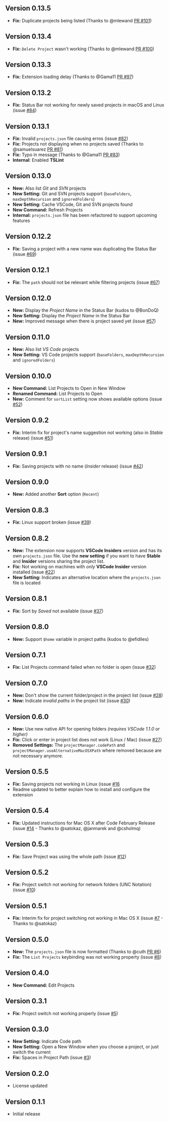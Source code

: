 ## Version 0.13.5

* **Fix:** Duplicate projects being listed (Thanks to @mlewand [PR #101](https://github.com/alefragnani/vscode-project-manager/pull/101))

## Version 0.13.4

* **Fix:** `Delete Project` wasn't working (Thanks to @mlewand [PR #100](https://github.com/alefragnani/vscode-project-manager/pull/100))

## Version 0.13.3

* **Fix:** Extension loading delay (Thanks to @Gama11 [PR #97](https://github.com/alefragnani/vscode-project-manager/pull/97))

## Version 0.13.2

* **Fix:** Status Bar not working for newly saved projects in macOS and Linux (issue [#84](https://github.com/alefragnani/vscode-project-manager/issues/84))

## Version 0.13.1

* **Fix:** Invalid `projects.json` file causing erros (issue [#82](https://github.com/alefragnani/vscode-project-manager/issues/82))
* **Fix:** Projects not displaying when no projects saved (Thanks to @samuelsuarez [PR #81](https://github.com/alefragnani/vscode-project-manager/pull/81))
* **Fix:** Typo in message (Thanks to @Gama11 [PR #83](https://github.com/alefragnani/vscode-project-manager/pull/83))
* **Internal**: Enabled **TSLint**

## Version 0.13.0

* **New:** Also list _Git_ and _SVN_ projects
* **New Setting:** Git and SVN projects support (`baseFolders`, `maxDepthRecursion` and `ignoredFolders`)
* **New Setting:** Cache VSCode, Git and SVN projects found
* **New Command:** Refresh Projects
* **Internal:** `projects.json` file has been refactored to support upcoming features 

## Version 0.12.2

* **Fix:** Saving a project with a new name was duplicating the Status Bar (issue [#69](https://github.com/alefragnani/vscode-project-manager/issues/69))

## Version 0.12.1

* **Fix:** The `path` should not be relevant while filtering projects (issue [#67](https://github.com/alefragnani/vscode-project-manager/issues/67))

## Version 0.12.0

* **New:** Display the _Project Name_ in the Status Bar (kudos to @BonDoQ)
* **New Setting:** Display the _Project Name_ in the Status Bar 
* **New:** Improved message when there is project saved yet (issue [#57](https://github.com/alefragnani/vscode-project-manager/issues/57))

## Version 0.11.0

* **New:** Also list _VS Code_ projects
* **New Setting:** VS Code projects support (`baseFolders`, `maxDepthRecursion` and `ignoredFolders`)

## Version 0.10.0

* **New Command:** List Projects to Open in New Window
* **Renamed Command:** List Projects to Open
* **New:** Comment for `sortList` setting now shows available options (issue [#52](https://github.com/alefragnani/vscode-project-manager/issues/52))

## Version 0.9.2

* **Fix:** Interim fix for project's name suggestion not working (also in _Stable_ release) (issue [#51](https://github.com/alefragnani/vscode-project-manager/issues/51))

## Version 0.9.1

* **Fix:** Saving projects with no name (_Insider_ release) (issue [#42](https://github.com/alefragnani/vscode-project-manager/issues/42))

## Version 0.9.0

* **New:** Added another **Sort** option (`Recent`)

## Version 0.8.3

* **Fix:** Linux support broken (issue [#39](https://github.com/alefragnani/vscode-project-manager/issues/39))

## Version 0.8.2

* **New:** The extension now supports **VSCode Insiders** version and has its own `projects.json` file. Use the **new setting** if you want to have **Stable** and **Insider** versions sharing the project list. 
* **Fix:** Not working on machines with _only_ **VSCode Insider** version installed (issue [#22](https://github.com/alefragnani/vscode-project-manager/issues/22))
* **New Setting:** Indicates an alternative location where the `projects.json` file is located

## Version 0.8.1

* **Fix:** Sort by _Saved_ not available (issue [#37](https://github.com/alefragnani/vscode-project-manager/issues/37))

## Version 0.8.0

* **New:** Support `$home` variable in project paths (kudos to @efidiles)

## Version 0.7.1

* **Fix:** List Projects command failed when no folder is open (issue [#32](https://github.com/alefragnani/vscode-project-manager/issues/32))

## Version 0.7.0

* **New:** Don't show the current folder/project in the project list (issue [#28](https://github.com/alefragnani/vscode-project-manager/issues/28))
* **New:** Indicate _invalid paths_ in the project list (issue [#30](https://github.com/alefragnani/vscode-project-manager/issues/30))

## Version 0.6.0

* **New:** Use new native API for opening folders _(requires VSCode 1.1.0 or higher)_
* **Fix:** Click or enter in project list does not work (Linux / Mac) (issue [#27](https://github.com/alefragnani/vscode-project-manager/issues/27))
* **Removed Settings:** The `projectManager.codePath` and `projectManager.useAlternativeMacOSXPath` where removed because are not necessary anymore.

## Version 0.5.5

* **Fix:** Saving projects not working in Linux (issue [#16](https://github.com/alefragnani/vscode-project-manager/issues/16)
* Readme updated to better explain how to install and configure the extension

## Version 0.5.4

* **Fix:** Updated instructions for Mac OS X after Code February Release (issue [#14](https://github.com/alefragnani/vscode-project-manager/issues/14) - Thanks to @satokaz, @janmarek and @csholmq)

## Version 0.5.3

* **Fix:** Save Project was using the whole path (issue [#12](https://github.com/alefragnani/vscode-project-manager/issues/12))

## Version 0.5.2

* **Fix:** Project switch not working for network folders (UNC Notation) (issue [#10](https://github.com/alefragnani/vscode-project-manager/issues/10))

## Version 0.5.1

* **Fix:** Interim fix for project switching not working in Mac OS X (issue [#7](https://github.com/alefragnani/vscode-project-manager/issues/7) - Thanks to @satokaz)

## Version 0.5.0

* **New:** The `projects.json` file is now formatted (Thanks to @cuth [PR #6](https://github.com/alefragnani/vscode-project-manager/pull/6))
* **Fix:** The `List Projects` keybinding was not working property (issue [#8](https://github.com/alefragnani/vscode-project-manager/issues/8)) 

## Version 0.4.0

* **New Command:** Edit Projects

## Version 0.3.1

* **Fix:** Project switch not working properly (issue [#5](https://github.com/alefragnani/vscode-project-manager/issues/5))

## Version 0.3.0

* **New Setting:** Indicate Code path
* **New Setting:** Open a New Window when you choose a project, or just switch the current
* **Fix:** Spaces in Project Path (issue [#3](https://github.com/alefragnani/vscode-project-manager/issues/3))

## Version 0.2.0

* License updated

## Version 0.1.1

* Initial release
